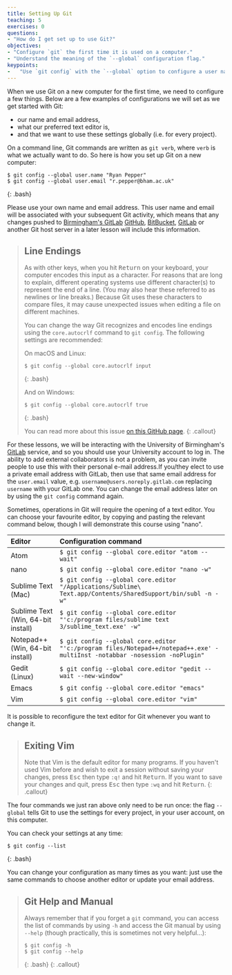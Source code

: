 ```yaml
---
title: Setting Up Git
teaching: 5
exercises: 0
questions:
- "How do I get set up to use Git?"
objectives:
- "Configure `git` the first time it is used on a computer."
- "Understand the meaning of the `--global` configuration flag."
keypoints:
-   "Use `git config` with the `--global` option to configure a user name, email address, editor, and other preferences once per machine."
---
```


When we use Git on a new computer for the first time,
we need to configure a few things. Below are a few examples
of configurations we will set as we get started with Git:

*   our name and email address,
*   what our preferred text editor is,
*   and that we want to use these settings globally (i.e. for every project).

On a command line, Git commands are written as `git verb`,
where `verb` is what we actually want to do. So here is how
you set up Git on a new computer:

~~~
$ git config --global user.name "Ryan Pepper"
$ git config --global user.email "r.pepper@bham.ac.uk"
~~~
{: .bash}

Please use your own name and email address. This user name and email will be associated with your subsequent Git activity,
which means that any changes pushed to
[Birmingham's GitLab](https://gitlab.bham.ac.uk)
[GitHub](https://github.com/),
[BitBucket](https://bitbucket.org/),
[GitLab](https://gitlab.com/) or
another Git host server
in a later lesson will include this information.

> ## Line Endings
>
> As with other keys, when you hit <kbd>Return</kbd> on your keyboard,
> your computer encodes this input as a character.
> For reasons that are long to explain, different operating systems
> use different character(s) to represent the end of a line.
> (You may also hear these referred to as newlines or line breaks.)
> Because Git uses these characters to compare files,
> it may cause unexpected issues when editing a file on different machines.
>
> You can change the way Git recognizes and encodes line endings
> using the `core.autocrlf` command to `git config`.
> The following settings are recommended:
>
> On macOS and Linux:
>
> ~~~
> $ git config --global core.autocrlf input
> ~~~
> {: .bash}
>
> And on Windows:
>
> ~~~
> $ git config --global core.autocrlf true
> ~~~
> {: .bash}
> 
> You can read more about this issue 
> [on this GitHub page](https://help.github.com/articles/dealing-with-line-endings/).
{: .callout}

For these lessons, we will be interacting with the University of Birmingham's [GitLab](https://gitlab.com/) service, and so you should use your University account to log in. The ability to add external collaborators is not a problem, as you can invite people to use this with their personal e-mail address.If you/they elect to use a private email address with GitLab, then use that same email address for the `user.email` value, e.g. `username@users.noreply.gitlab.com` replacing `username` with your GitLab one. You can change the email address later on by using the `git config` command again.

Sometimes, operations in Git will require the opening of a text editor. You can choose your favourite editor, by copying and pasting the relevant command below, though I will demonstrate this course using "nano". 

| Editor             | Configuration command                            |
|:-------------------|:-------------------------------------------------|
| Atom | `$ git config --global core.editor "atom --wait"`|
| nano               | `$ git config --global core.editor "nano -w"`    |
| Sublime Text (Mac) | `$ git config --global core.editor "/Applications/Sublime\ Text.app/Contents/SharedSupport/bin/subl -n -w"` |
| Sublime Text (Win, 64-bit install) | `$ git config --global core.editor "'c:/program files/sublime text 3/sublime_text.exe' -w"` |
| Notepad++ (Win, 64-bit install)    | `$ git config --global core.editor "'c:/program files/Notepad++/notepad++.exe' -multiInst -notabbar -nosession -noPlugin"`|
| Gedit (Linux)      | `$ git config --global core.editor "gedit --wait --new-window"`   |
| Emacs              | `$ git config --global core.editor "emacs"`   |
| Vim                | `$ git config --global core.editor "vim"`   |

It is possible to reconfigure the text editor for Git whenever you want to change it.

> ## Exiting Vim
>
> Note that Vim is the default editor for many programs. If you haven't used Vim before and wish to exit a session without saving
your changes, press <kbd>Esc</kbd> then type `:q!` and hit <kbd>Return</kbd>.
> If you want to save your changes and quit, press <kbd>Esc</kbd> then type `:wq` and hit <kbd>Return</kbd>.
{: .callout}

The four commands we just ran above only need to be run once: the flag `--global` tells Git
to use the settings for every project, in your user account, on this computer.

You can check your settings at any time:

~~~
$ git config --list
~~~
{: .bash}

You can change your configuration as many times as you want: just use the
same commands to choose another editor or update your email address.

> ## Git Help and Manual
>
> Always remember that if you forget a `git` command, you can access the list of commands by using `-h` and access the Git manual by using `--help` (though practically, this is sometimes not very helpful...):
>
> ~~~
> $ git config -h
> $ git config --help
> ~~~
> {: .bash}
{: .callout}

[git-privacy]: https://help.github.com/articles/keeping-your-email-address-private/

